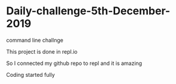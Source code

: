 # Daily-challenge-5th-December-2019
command line challnge

This project is done in repl.io

So I connected my github repo to repl and it is amazing

Coding started fully
